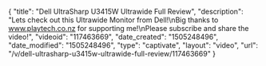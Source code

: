 {
    "title": "Dell UltraSharp U3415W Ultrawide Full Review",
    "description": "Lets check out this Ultrawide Monitor from Dell!\nBig thanks to www.playtech.co.nz for supporting me!\nPlease subscribe and share the video!",
    "videoid": "117463669",
    "date_created": "1505248496",
    "date_modified": "1505248496",
    "type": "captivate",
    "layout": "video",
    "url": "\/v\/dell-ultrasharp-u3415w-ultrawide-full-review\/117463669"
}